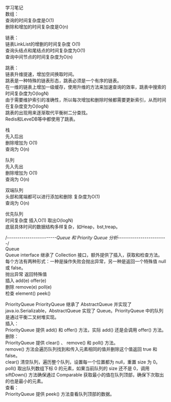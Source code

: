 ﻿学习笔记  
数组：  
查询的时间复杂度是O(1)  
删除和增加的时间复杂度是O(n)  

链表：  
链表LinkList的增删的时间复杂度 O(1)  
查询头结点和尾结点的时间复杂度为O(1)  
查询中间节点的时间复杂度为O(n)  

跳表：  
链表升维提速，增加空间换取时间。  
跳表是一种特殊的链表形态，跳表必须是一个有序的链表。  
在一维的链表上增加一级缓存，使用升维的方法来加速查询的效率，跳表中搜索的时间复杂度为O(logN)  
由于需要维护索引的准确性，所以每次增加和删除时候都需要更新索引，从而时间在复杂度变为O(logN)  
跳表的出现用来逐渐取代平衡树二分查找。  
Redis和LeveDB等中都使用了跳表。  

栈  
先入后出  
删除增加为 O(1)  
查询为 O(n)  

队列  
先入先出  
删除增加为 O(1)  
查询为 O(n)  

双端队列  
头部和尾端都可以进行添加和删除 复杂度为O(1)  
查询为 O(n)  

优先队列  
时间复杂度 插入O(1) 取出O(logN)  
底层具体时间的数据结构多样复杂，如Heap，bst,treap。  

/*------------------------Queue 和 Priority Queue 分析------------------------*/  
Queue  
Queue interface 继承了 Collection 接口，额外提供了插入，获取和检查方法。每个方法有两种形式：一种是操作失败会抛出异常，另一种是返回一个特殊值 null 或 false。  
        抛出异常         返回特殊值        
插入      add(e)         offer(e)    
删除	    remove(e)	    poll(e)    
检查	    element()	    peek()  


PriorityQueue
PriorityQueue 继承了 AbstractQueue 并实现了 java.io.Serializable，AbstractQueue 实现了 Queue。PriorityQueue 中的队列是通过平衡二叉树堆实现。  
插入：  
PriorityQueue 提供 add() 和 offer() 方法，实际 add() 还是会调用 offer() 方法。  
删除：  
PriorityQueue 提供 clear() 、 remove() 和 poll() 方法。  
remove() 方法会遍历队列找到和传入元素相同的值并删除这个值返回 true 和 false。   
clear() 清空队列，遍历整个队列，设置每一个位置都为 null，重置 size 为 0。  
poll() 取出队列数组下标 0 的元素，如果当前队列的 size 还不是 0，调用 siftDown() 方法确保通过 Comparable 获取最小的值在队列顶部，确保下次取出的也是最小的元素。  
查看：  
PriorityQueue 提供 peek() 方法查看队列顶部的数据。  

